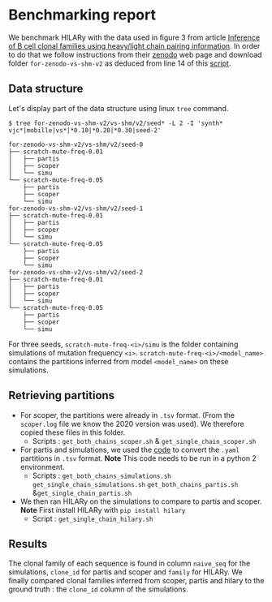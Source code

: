 # Benchmarking report

We benchmark HILARy with the data used in figure 3 from article [Inference of B cell clonal families using heavy/light chain pairing information](https://journals.plos.org/ploscompbiol/article?id=10.1371/journal.pcbi.1010723). In order to do that we follow instructions from their [zenodo](https://zenodo.org/records/6998443) web page and download folder `for-zenodo-vs-shm-v2` as deduced from line 14 of this [script](https://github.com/psathyrella/partis/blob/7c7ec8981ca55bdaf8139fb5692a56382f050dca/bin/run-paired-loci.sh).


## Data structure

Let's display part of the data structure using linux `tree` command.

`$ tree for-zenodo-vs-shm-v2/vs-shm/v2/seed* -L 2 -I 'synth* vjc*|mobille|vs*|*0.10|*0.20|*0.30|seed-2'`

```
for-zenodo-vs-shm-v2/vs-shm/v2/seed-0
├── scratch-mute-freq-0.01
│   ├── partis
│   ├── scoper
│   └── simu
└── scratch-mute-freq-0.05
    ├── partis
    ├── scoper
    └── simu
for-zenodo-vs-shm-v2/vs-shm/v2/seed-1
├── scratch-mute-freq-0.01
│   ├── partis
│   ├── scoper
│   └── simu
└── scratch-mute-freq-0.05
    ├── partis
    ├── scoper
    └── simu
for-zenodo-vs-shm-v2/vs-shm/v2/seed-2
├── scratch-mute-freq-0.01
│   ├── partis
│   ├── scoper
│   └── simu
└── scratch-mute-freq-0.05
    ├── partis
    ├── scoper
    └── simu
```

For three seeds, `scratch-mute-freq-<i>/simu` is the folder containing simulations of mutation frequency `<i>`. `scratch-mute-freq-<i>/<model_name>` contains the partitions inferred from model `<model_name>` on these simulations.

## Retrieving partitions

- For scoper, the partitions were already in `.tsv` format. (From the `scoper.log` file we know the 2020 version was used). We therefore copied these files in this folder.
  - Scripts : `get_both_chains_scoper.sh` & `get_single_chain_scoper.sh`
- For partis and simulations, we used the [code](https://github.com/psathyrella/partis/blob/main/bin/parse-output.py) to convert the `.yaml` partitions in `.tsv` format. **Note** This code needs to be run in a python 2 environment.
  - Scripts : `get_both_chains_simulations.sh` `get_single_chain_simulations.sh` `get_both_chains_partis.sh` &`get_single_chain_partis.sh`
- We then ran HILARy on the simulations to compare to partis and scoper. **Note** First install HILARy with `pip install hilary`
  - Script : `get_single_chain_hilary.sh`

## Results

The clonal family of each sequence is found in column `naive_seq` for the simulations, `clone_id` for partis and scoper and `family` for HILARy. We finally compared clonal families inferred from scoper, partis and hilary to the ground truth : the `clone_id` column of the simulations.
